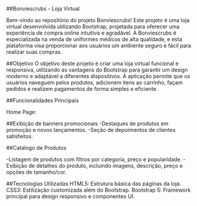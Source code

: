 ##Bonviescrubs - Loja Virtual

Bem-vindo ao repositório do projeto Bonviescrubs! Este projeto é uma loja virtual desenvolvida utilizando Bootstrap, projetada para oferecer uma experiência de compra online intuitiva e agradável. A Bonviescrubs é especializada na venda de uniformes médicos de alta qualidade, e esta plataforma visa proporcionar aos usuários um ambiente seguro e fácil para realizar suas compras.

##Objetivo
O objetivo deste projeto é criar uma loja virtual funcional e responsiva, utilizando as vantagens do Bootstrap para garantir um design moderno e adaptável a diferentes dispositivos. A aplicação permite que os usuários naveguem pelos produtos, adicionem itens ao carrinho, façam pedidos e realizem pagamentos de forma simples e eficiente.

##Funcionalidades Principais

Home Page:

##Exibição de banners promocionais
-Destaques de produtos em promoção e novos lançamentos.
-Seção de depoimentos de clientes satisfeitos.

##Catálogo de Produtos

-Listagem de produtos com filtros por categoria, preço e popularidade.
-Exibição de detalhes do produto, incluindo imagens, descrição, preço e opções de tamanho/cor.


##Tecnologias Utilizadas
HTML5: Estrutura básica das páginas da loja.
CSS3: Estilização customizada além do Bootstrap.
Bootstrap 5: Framework principal para design responsivo e componentes UI.
